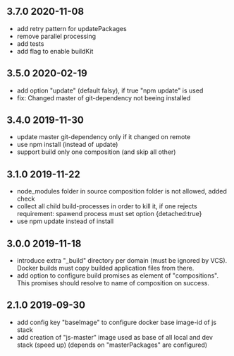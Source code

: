 ## 3.7.0 2020-11-08
* add retry pattern for updatePackages
* remove parallel processing
* add tests
* add flag to enable buildKit

## 3.5.0 2020-02-19
* add option "update" (default falsy), if true "npm update" is used
* fix: Changed master of git-dependency not beeing installed

## 3.4.0 2019-11-30
* update master git-dependency only if it changed on remote
* use npm install (instead of update)
* support build only one composition (and skip all other)

## 3.1.0 2019-11-22
* node_modules folder in source composition folder is not allowed, added check
* collect all child build-processes in order to kill it, if one rejects
  requirement: spawend process must set option {detached:true}
* use npm update instead of install

## 3.0.0 2019-11-18
* introduce extra "\_build" directory per domain (must be ignored by VCS). Docker builds must copy builded application files from there.
* add option to configure build promises as element of "compositions". This promises should resolve to name of composition on success.

## 2.1.0 2019-09-30
* add config key "baseImage" to configure docker base image-id of js stack
* add creation of "js-master" image used as base of all local and dev stack (speed up)
  (depends on "masterPackages" are configured)
